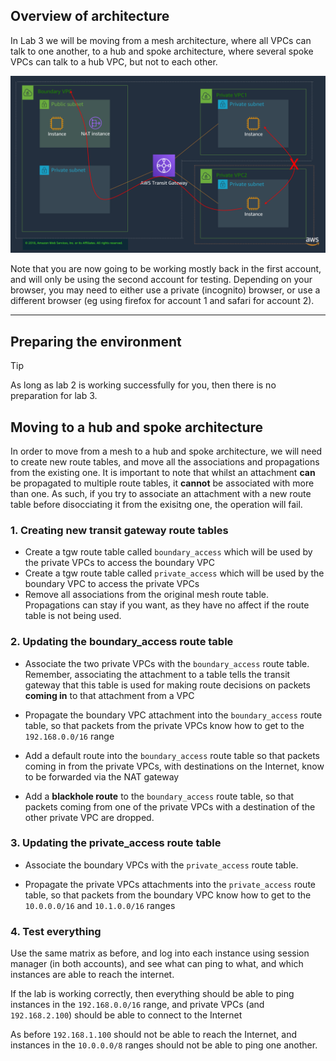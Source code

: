 ## Overview of architecture

In Lab 3 we will be moving from a mesh architecture, where all VPCs can talk to one another, to a hub and spoke architecture, where several spoke VPCs can talk to a hub VPC, but not to each other.

![Lab3 Architecture](img/lab3.png)

Note that you are now going to be working mostly back in the first account, and will only be using the second account for testing. Depending on your browser, you may need to either use a private (incognito) browser, or use a different browser (eg using firefox for account 1 and safari for account 2).

---

## Preparing the environment

> [!TIP]
> As long as lab 2 is working successfully for you, then there is no preparation for lab 3.

## Moving to a hub and spoke architecture

In order to move from a mesh to a hub and spoke architecture, we will need to create new route tables, and move all the associations and propagations from the existing one. It is important to note that whilst an attachment **can** be propagated to multiple route tables, it **cannot** be associated with more than one. As such, if you try to associate an attachment with a new route table before disocciating it from the exisitng one, the operation will fail.

### 1. Creating new transit gateway route tables

* Create a tgw route table called `boundary_access` which will be used by the private VPCs to access the boundary VPC
* Create a tgw route table called `private_access` which will be used by the boundary VPC to access the private VPCs
* Remove all associations from the original mesh route table. Propagations can stay if you want, as they have no affect if the route table is not being used.

### 2. Updating the boundary_access route table

* Associate the two private VPCs with the `boundary_access` route table. Remember, associating the attachment to a table tells the transit gateway that this table is used for making route decisions on packets **coming in** to that attachment from a VPC

* Propagate the boundary VPC attachment into the `boundary_access` route table, so that packets from the private VPCs know how to get to the `192.168.0.0/16` range

* Add a default route into the `boundary_access` route table so that packets coming in from the private VPCs, with destinations on the Internet, know to be forwarded via the NAT gateway

* Add a **blackhole route** to the `boundary_access` route table, so that packets coming from one of the private VPCs with a destination of the other private VPC are dropped.

### 3. Updating the private_access route table

* Associate the boundary VPCs with the `private_access` route table. 

* Propagate the private VPCs attachments into the `private_access` route table, so that packets from the boundary VPC know how to get to the `10.0.0.0/16` and `10.1.0.0/16` ranges

### 4. Test everything

Use the same matrix as before, and log into each instance using session manager (in both accounts), and see what can ping to what, and which instances are able to reach the internet.

If the lab is working correctly, then everything should be able to ping instances in the `192.168.0.0/16` range, and private VPCs (and `192.168.2.100`) should be able to connect to the Internet

As before `192.168.1.100` should not be able to reach the Internet, and instances in the `10.0.0.0/8` ranges should not be able to ping one another.

